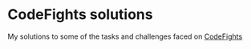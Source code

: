 # CodeFights solutions

My solutions to some of the tasks and challenges faced on [CodeFights](https://www.codefights.com)
